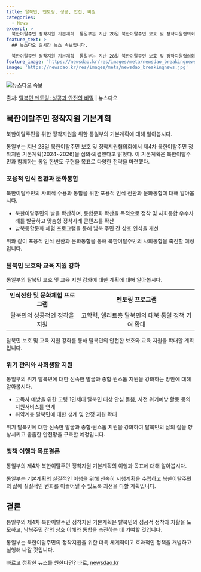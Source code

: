 ```yaml
---
title: 탈북민, 멘토링, 성공, 안전, 비밀
categories:
  - News
excerpt: >
  북한이탈주민 정착지원 기본계획  통일부는 지난 28일 북한이탈주민 보호 및 정착지원협의회를 열어 통일과 통합…
feature_text: >
  ## 뉴스다오 실시간 뉴스 속보입니다.

  북한이탈주민 정착지원 기본계획  통일부는 지난 28일 북한이탈주민 보호 및 정착지원협의회를 열어 통일과 통합…
feature_image: 'https://newsdao.kr/res/images/meta/newsdao_breakingnews.jpg'
image: 'https://newsdao.kr/res/images/meta/newsdao_breakingnews.jpg'
---
```


![뉴스다오 속보](https://newsdao.kr/res/images/meta/newsdao_breakingnews.jpg)

<p>출처: <a href="https://newsdao.kr/3978" rel="dofollow">탈북민 멘토링: 성공과 안전의 비밀</a> | 뉴스다오</p>

<h2 data-ke-size="size26">북한이탈주민 정착지원 기본계획</h2>
북한이탈주민을 위한 정착지원을 위한 통일부의 기본계획에 대해 알아봅시다.

<p data-ke-size="size16">통일부는 지난 28일 북한이탈주민 보호 및 정착지원협의회에서 제4차 북한이탈주민 정착지원 기본계획(2024~2026)을 심의·의결했다고 밝혔다. 이 기본계획은 북한이탈주민과 함께하는 통일 한반도 구현을 목표로 다양한 전략을 마련했다.</p>

<h3 data-ke-size="size24">포용적 인식 전환과 문화통합</h3>
북한이탈주민의 사회적 수용과 통합을 위한 포용적 인식 전환과 문화통합에 대해 알아봅시다.

<ul>
<li>북한이탈주민의 날을 확산하며, 통합문화 확산을 목적으로 정착 및 사회통합 우수사례를 발굴하고 맞춤형 정착사례 콘텐츠를 확산</li>
<li>남북통합문화 체험 프로그램을 통해 남북 주민 간 상호 인식을 개선</li>
</ul>

<p data-ke-size="size16">위와 같이 포용적 인식 전환과 문화통합을 통해 북한이탈주민의 사회통합을 촉진할 예정입니다.</p>

<h3 data-ke-size="size24">탈북민 보호와 교육 지원 강화</h3>
통일부의 탈북민 보호 및 교육 지원 강화에 대한 계획에 대해 알아봅시다.

<table>
<tr>
<td style="text-align: center; height: 17px;"><b>인식전환 및 문화체험 프로그램</b></td>
<td style="text-align: center; height: 17px;"><b>멘토링 프로그램</b></td>
</tr>
<tr>
<td style="text-align: center; height: 17px;">탈북민의 성공적인 정착을 지원</td>
<td style="text-align: center; height: 17px;">고학력, 엘리트층 탈북민의 대북·통일 정책 기여 확대</td>
</tr>
</table>

<p data-ke-size="size16">탈북민 보호 및 교육 지원 강화를 통해 탈북민의 안전한 보호와 교육 지원을 확대할 계획입니다.</p>

<h3 data-ke-size="size24">위기 관리와 사회생활 지원</h3>
통일부의 위기 탈북민에 대한 신속한 발굴과 종합·원스톱 지원을 강화하는 방안에 대해 알아봅시다.

<ul>
<li>고독사 예방을 위한 고령 1인세대 탈북민 대상 안심 돌봄, 사전 위기예방 활동 등의 지원서비스를 연계</li>
<li>취약계층 탈북민에 대한 생계 및 안정 지원 확대</li>
</ul>

<p data-ke-size="size16">위기 탈북민에 대한 신속한 발굴과 종합·원스톱 지원을 강화하여 탈북민의 삶의 질을 향상시키고 촘촘한 안전망을 구축할 예정입니다.</p>

<h3 data-ke-size="size24">정책 이행과 목표결론</h3>
통일부의 제4차 북한이탈주민 정착지원 기본계획의 이행과 목표에 대해 알아봅시다.

<p data-ke-size="size16">통일부는 기본계획의 실질적인 이행을 위해 신속히 시행계획을 수립하고 북한이탈주민의 삶에 실질적인 변화를 이끌어낼 수 있도록 최선을 다할 계획입니다.</p>

<h2 data-ke-size="size26">결론</h2>
통일부의 제4차 북한이탈주민 정착지원 기본계획은 탈북민의 성공적 정착과 자활을 도모하고, 남북주민 간의 상호 이해와 통합을 촉진하는 데 기여할 것입니다.

<p data-ke-size="size16">통일부는 북한이탈주민의 정착지원을 위한 더욱 체계적이고 효과적인 정책을 개발하고 실행해 나갈 것입니다.</p>

<p data-ke-size="size16"></p> 

빠르고 정확한 뉴스를 원한다면? 바로, <a href="https://newsdao.kr" rel="dofollow">newsdao.kr</a>


